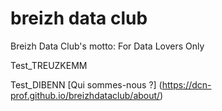 # breizh data club
Breizh Data Club's motto: For Data Lovers Only 

Test_TREUZKEMM

Test_DIBENN
[Qui sommes-nous ?] (https://dcn-prof.github.io/breizhdataclub/about/)
